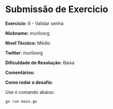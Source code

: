# Submissão de Exercicio

**Exercicio:** 6 - Validar senha

**Nickname:** murilosrg

**Nível Técnico:** Médio

**Twitter**: murilosrg

**Dificuldade de Resolução:** Baixa

**Comentários:**

**Como rodar o desafio**:

Use o comando abaixo:

```bash
go run main.go
```
